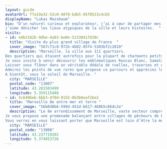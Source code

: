 ```yaml
---
layout: guide
avatarUrl: ffa19a32-52c0-48f8-bdb5-95f0523c4cb5
displayName: "Lukas Massbaum"
bio: "D’un naturel curieux et explorateur, j’ai à cœur de partager mes découvertes phocéennes,
j’aime dénicher les lieux atypiques de la ville et leurs histoires.  "
visits:
- id: e4b2182b-9dbe-4a03-be0e-5233041fd38c
  title: "Visite du plus grand village de France  "
  cover_image: "567c71c8-972b-4b02-85f4-5303bf2c2010"
  description: "Marseille, la ville aux 111 quartiers. 
Des quartiers qui étaient autrefois pour la plupart de charmants petits villages provençaux. 
Je vous invite à venir découvrir les emblématiques Roucas Blanc, Samatan, Endoume, Bompard. 
Laisser vous flâner dans un véritable dédale de ruelles, traverses et escaliers, sans risque de vous perdre. 
Admirez les points de vue rares que propose ce parcours et appréciez les petits coins parfois même peu connu des marseillais. 
A bientôt, sous le soleil de Marseille. "
  city: "MARSEILLE"
  postal_code: "13007"
  latitude: 43.281503499
  longitude: 5.359115488
- id: 5c6496eb-6bb3-4f0d-9155-0b3b6eaf26e2
  title: "Marseille 8e entre mer et terre "
  cover_image: "56b0d8b6-599d-451d-b617-468b5c86dc2e"
  description: "Le 8e arrondissement de Marseille, vaste secteur comprenant tantôt un des secteur les plus urbanisée de la ville mais aussi une partie des sauvages calanques. 
Je vous propose une promenade balançant entre villages de pêcheurs de bord de mer et pinède dense au pied des collines.
Vous verrez en vous laissant porter que Marseille est loin d’être la métropole bruyante que l’on vous décris habituellement."
  city: "MARSEILLE"
  postal_code: "13008"
  latitude: 43.237719202
  longitude: 5.374853726
---
```

